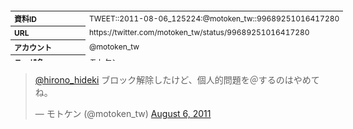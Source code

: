 <table style="font-size: 9pt; width: 610px; margin-bottom: 20px; height: 80px;">
<tbody>
    <tr>
        <th align=left>資料ID</th>
        <td align=left>TWEET::2011-08-06_125224:@motoken_tw::99689251016417280</td>
    </tr>
    <tr>
        <th align=left>URL</th>
        <td align=left>https://twitter.com/motoken_tw/status/99689251016417280</td>
    </tr>
    <tr>
        <th align=left>アカウント</th>
        <td align=left>@motoken_tw</td>
    </tr>
    <tr>
        <th align=left>ユーザ名</th>
        <td align=left>モトケン</td>
    </tr>
    <tr>
        <th align=left>ツイートの記録日時</th>
        <td align=left>created_at 2022-08-24_1357</td>
    </tr>
</tbody>
</table>
<blockquote class="twitter-tweet" data-width="450"  data-lang="ja"><p lang="ja" dir="ltr"><a href="https://twitter.com/hirono_hideki?ref_src=twsrc%5Etfw">@hirono_hideki</a> ブロック解除したけど、個人的問題を＠するのはやめてね。</p>&mdash; モトケン (@motoken_tw) <a href="https://twitter.com/motoken_tw/status/99689251016417280?ref_src=twsrc%5Etfw">August 6, 2011</a></blockquote>
<script async src="https://platform.twitter.com/widgets.js" charset="utf-8"></script>



